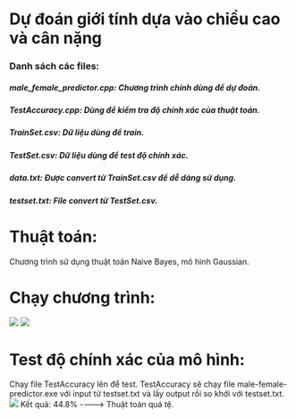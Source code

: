 <h1> Dự đoán giới tính dựa vào chiều cao và cân nặng </h1>
  <h3> Danh sách các files: </h3>
  <h5> male_female_predictor.cpp: Chương trình chính dùng để dự đoán. </h5>
  <h5> TestAccuracy.cpp: Dùng để kiểm tra độ chính xác của thuật toán. </h5>
  <h5> TrainSet.csv: Dữ liệu dùng để train. </h5>
  <h5> TestSet.csv: Dữ liệu dùng để test độ chính xác. </h5>
  <h5> data.txt: Được convert từ TrainSet.csv để dễ dàng sử dụng. </h5>
  <h5> testset.txt: File convert từ TestSet.csv. </h5>
  
<h1> Thuật toán: </h1>
<p> Chương trình sử dụng thuật toán Naive Bayes, mô hình Gaussian. </p>

<h1> Chạy chương trình: </h1>
<img src = "https://github.com/vo-hieu/male-female-predictor/blob/master/Images/run1.png" />
<img src = "https://github.com/vo-hieu/male-female-predictor/blob/master/Images/run2.png" />

<h1> Test độ chính xác của mô hình: </h1>
Chạy file TestAccuracy lên để test. TestAccuracy sẽ chạy file male-female-predictor.exe với input từ testset.txt và lấy output rồi so khới với testset.txt.
<img src = "https://github.com/vo-hieu/male-female-predictor/blob/master/Images/test.png" />
Kết quả: 44.8%
----> Thuật toán quá tệ.
